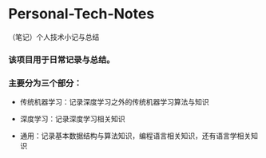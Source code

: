 # Personal-Tech-Notes
（笔记）个人技术小记与总结

### 该项目用于日常记录与总结。
### 主要分为三个部分：
* 传统机器学习：记录深度学习之外的传统机器学习算法与知识

* 深度学习：记录深度学习相关知识

* 通用：记录基本数据结构与算法知识，编程语言相关知识，还有语言学相关知识
